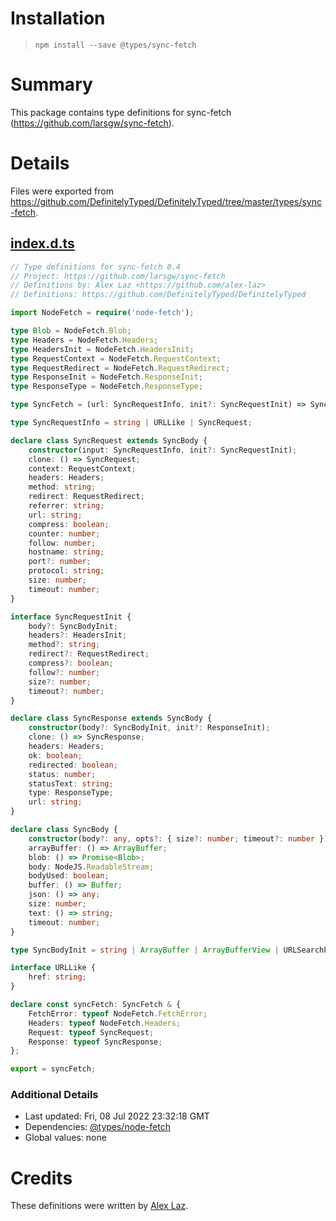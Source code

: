 # Installation
> `npm install --save @types/sync-fetch`

# Summary
This package contains type definitions for sync-fetch (https://github.com/larsgw/sync-fetch).

# Details
Files were exported from https://github.com/DefinitelyTyped/DefinitelyTyped/tree/master/types/sync-fetch.
## [index.d.ts](https://github.com/DefinitelyTyped/DefinitelyTyped/tree/master/types/sync-fetch/index.d.ts)
````ts
// Type definitions for sync-fetch 0.4
// Project: https://github.com/larsgw/sync-fetch
// Definitions by: Alex Laz <https://github.com/alex-laz>
// Definitions: https://github.com/DefinitelyTyped/DefinitelyTyped

import NodeFetch = require('node-fetch');

type Blob = NodeFetch.Blob;
type Headers = NodeFetch.Headers;
type HeadersInit = NodeFetch.HeadersInit;
type RequestContext = NodeFetch.RequestContext;
type RequestRedirect = NodeFetch.RequestRedirect;
type ResponseInit = NodeFetch.ResponseInit;
type ResponseType = NodeFetch.ResponseType;

type SyncFetch = (url: SyncRequestInfo, init?: SyncRequestInit) => SyncResponse;

type SyncRequestInfo = string | URLLike | SyncRequest;

declare class SyncRequest extends SyncBody {
    constructor(input: SyncRequestInfo, init?: SyncRequestInit);
    clone: () => SyncRequest;
    context: RequestContext;
    headers: Headers;
    method: string;
    redirect: RequestRedirect;
    referrer: string;
    url: string;
    compress: boolean;
    counter: number;
    follow: number;
    hostname: string;
    port?: number;
    protocol: string;
    size: number;
    timeout: number;
}

interface SyncRequestInit {
    body?: SyncBodyInit;
    headers?: HeadersInit;
    method?: string;
    redirect?: RequestRedirect;
    compress?: boolean;
    follow?: number;
    size?: number;
    timeout?: number;
}

declare class SyncResponse extends SyncBody {
    constructor(body?: SyncBodyInit, init?: ResponseInit);
    clone: () => SyncResponse;
    headers: Headers;
    ok: boolean;
    redirected: boolean;
    status: number;
    statusText: string;
    type: ResponseType;
    url: string;
}

declare class SyncBody {
    constructor(body?: any, opts?: { size?: number; timeout?: number });
    arrayBuffer: () => ArrayBuffer;
    blob: () => Promise<Blob>;
    body: NodeJS.ReadableStream;
    bodyUsed: boolean;
    buffer: () => Buffer;
    json: () => any;
    size: number;
    text: () => string;
    timeout: number;
}

type SyncBodyInit = string | ArrayBuffer | ArrayBufferView | URLSearchParams;

interface URLLike {
    href: string;
}

declare const syncFetch: SyncFetch & {
    FetchError: typeof NodeFetch.FetchError;
    Headers: typeof NodeFetch.Headers;
    Request: typeof SyncRequest;
    Response: typeof SyncResponse;
};

export = syncFetch;

````

### Additional Details
 * Last updated: Fri, 08 Jul 2022 23:32:18 GMT
 * Dependencies: [@types/node-fetch](https://npmjs.com/package/@types/node-fetch)
 * Global values: none

# Credits
These definitions were written by [Alex Laz](https://github.com/alex-laz).
